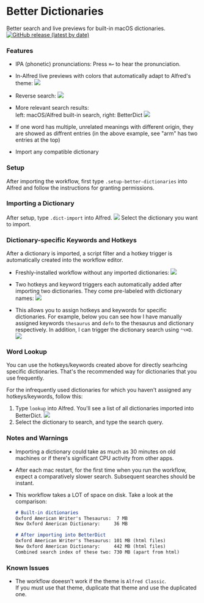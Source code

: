 # Better Dictionaries
Better search and live previews for built-in macOS dictionaries.  [![GitHub release (latest by date)](https://img.shields.io/github/v/release/mr-pennyworth/alfred-better-dictionaries?color=green&label=download)](https://github.com/mr-pennyworth/alfred-better-dictionaries/releases/latest/download/Better.Dictionaries.alfredworkflow)

### Features
 - IPA (phonetic) pronunciations:
   Press `⌘↩` to hear the pronunciation.
 - In-Alfred live previews with colors that
   automatically adapt to Alfred's theme:
   ![](images/auto-theme.png)

 - Reverse search:
   ![](images/reverse-search.png)

 - More relevant search results:  
   left: macOS/Alfred built-in search, right: BetterDict
   ![](images/built-in-vs-workflow.png)

 - If one word has multiple, unrelated meanings with different
   origin, they are showed as diffrent entries
   (in the above example, see "arm" has two entries at the top) 

 - Import any compatible dictionary


### Setup
After importing the workflow,
first type `.setup-better-dictionaries` into Alfred
and follow the instructions for granting permissions.


### Importing a Dictionary
After setup, type `.dict-import` into Alfred.
![](images/import-any.png)
Select the dictionary you want to import.  


### Dictionary-specific Keywords and Hotkeys
After a dictionary is imported, a script filter and a hotkey trigger
is automatically created into the workflow editor.  

 - Freshly-installed workflow without any imported dictionaries:
   ![](images/before-import.png)

 - Two hotkeys and keyword triggers each automatically added after importing
   two dictionaries. They come pre-labeled with dictionary names:
   ![](images/after-import.png)

 - This allows you to assign hotkeys and keywords for specific dictionaries.
   For example, below you can see how I have manually assigned keywords
   `thesaurus` and `defn` to the thesaurus and dictionary respectively.
   In addition, I can trigger the dictionary search using `⌃⌥⌘D`.  
   ![](images/example-assignment.png)


### Word Lookup
You can use the hotkeys/keywords created above for directly searhcing
specific dictionaries. That's the recommended way for dictionaries
that you use frequently.

For the infrequently used dictionaries for which you haven't assigned
any hotkeys/keywords, follow this:
 1. Type `lookup` into Alfred. You'll see a list of all dictionaries
    imported into BetterDict.
    ![](images/lookup-imported.png)
 2. Select the dictionary to search, and type the search query.


### Notes and Warnings
 - Importing a dictionary could take as much as 30 minutes
   on old machines or if there's significant CPU activity from other apps.

 - After each mac restart, for the first time when you run
   the workflow, expect a comparatively slower search.
   Subsequent searches should be instant.

 - This workflow takes a LOT of space on disk. Take a look at the comparison:
   ```markdown
   # Built-in dictionaries
   Oxford American Writer's Thesaurus:  7 MB
   New Oxford American Dictionary:     36 MB
   
   # After importing into BetterDict
   Oxford American Writer's Thesaurus: 101 MB (html files)
   New Oxford American Dictionary:     442 MB (html files)
   Combined search index of these two: 730 MB (apart from html)
   ```

### Known Issues
 - The workflow doeesn't work if the theme is `Alfred Classic`.  
   If you must use that theme, duplicate that theme and use the
   duplicated one.
